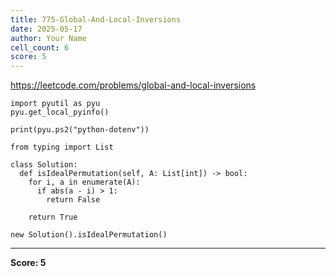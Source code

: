 ```yaml
---
title: 775-Global-And-Local-Inversions
date: 2025-05-17
author: Your Name
cell_count: 6
score: 5
---
```


https://leetcode.com/problems/global-and-local-inversions


```
import pyutil as pyu
pyu.get_local_pyinfo()
```


```
print(pyu.ps2("python-dotenv"))
```


```
from typing import List
```


```
class Solution:
  def isIdealPermutation(self, A: List[int]) -> bool:
    for i, a in enumerate(A):
      if abs(a - i) > 1:
        return False

    return True
```


```
new Solution().isIdealPermutation()
```


---
**Score: 5**